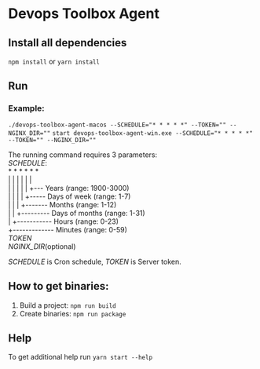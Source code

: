 # Devops Toolbox Agent

## Install all dependencies
`npm install` or `yarn install` 

## Run
### **Example:**
`./devops-toolbox-agent-macos --SCHEDULE="* * * * *" --TOKEN="" --NGINX_DIR=""`
`start devops-toolbox-agent-win.exe --SCHEDULE="* * * * *" --TOKEN="" --NGINX_DIR=""`

The running command requires 3 parameters:  
_SCHEDULE_:  
\* * * * * *   
| | | | | |   
| | | | | +--- Years            (range: 1900-3000)  
| | | | +----- Days of week     (range: 1-7)  
| | | +------- Months           (range: 1-12)  
| | +--------- Days of months   (range: 1-31)  
| +----------- Hours            (range: 0-23)  
+------------- Minutes          (range: 0-59)  
_TOKEN_  
_NGINX_DIR_(optional)

_SCHEDULE_ is Cron schedule, _TOKEN_ is Server token.


## How to get binaries:

1) Build a project: `npm run build`
2) Create binaries: `npm run package`

## Help

To get additional help run `yarn start --help`
